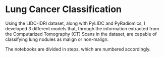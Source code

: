 # Lung Cancer Classification

Using the LIDC-IDRI dataset, along with PyLIDC and PyRadiomics, I developed 3 different models that, through the information extracted from the Computarized Tomography (CT) Scans in the dataset, are capable of classifying lung nodules as malign or non-malign.

The notebooks are divided in steps, which are numbered accordingly.
